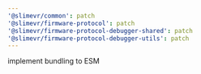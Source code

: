 ```yaml
---
'@slimevr/common': patch
'@slimevr/firmware-protocol': patch
'@slimevr/firmware-protocol-debugger-shared': patch
'@slimevr/firmware-protocol-debugger-utils': patch
---
```


implement bundling to ESM

